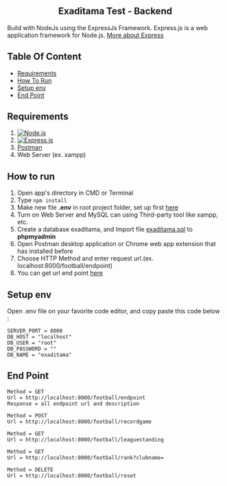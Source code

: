 <section id="home">
<h1 align="center">Exaditama Test - Backend</h1>


Build with NodeJs using the ExpressJs Framework.
Express.js is a web application framework for Node.js. [More about Express](https://en.wikipedia.org/wiki/Express.js)
</section>


## Table Of Content
<div class="header">
	<ul>
		<li><a href="#requirements">Requirements</a></li>
		<li><a href="#how-to-run">How To Run</a></li>
		<li><a href="#setup-env">Setup env</a></li>
		<li><a href="#end-point">End Point</a></li>
	</ul>
</div>

<section id="requirements">

## Requirements

1. [![Node.js](https://img.shields.io/badge/Node.js-v.10.16-green.svg?style=rounded-square)](https://nodejs.org/)	
2. [![Express.js](https://img.shields.io/badge/Express.js-4.x-blue.svg?style=rounded-square)](https://expressjs.com/en/starter/installing.html)
3. <a href="https://www.getpostman.com/">Postman</a>
4. Web Server (ex. xampp)
</section>


<section id="how-to-run">
	
## How to run
1. Open app's directory in CMD or Terminal
2. Type `npm install`
3. Make new file **.env** in root project folder, set up first [here](#setup-env)
4. Turn on Web Server and MySQL can using Third-party tool like xampp, etc.
5. Create a database exaditama, and Import file [exaditama.sql](database/exaditama.sql) to **phpmyadmin**
6. Open Postman desktop application or Chrome web app extension that has installed before
7. Choose HTTP Method and enter request url.(ex. localhost:8000/football/endpoint)
8. You can get url end point [here](#end-point)
</section>

<section id="setup-env">
	
## Setup env
Open .env file on your favorite code editor, and copy paste this code below :
```
SERVER_PORT = 8000
DB_HOST = "localhost"
DB_USER = "root"
DB_PASSWORD = ""
DB_NAME = "exaditama"
```
</section>

<section id="end-point">

## End Point

```
Method = GET
Url = http://localhost:8000/football/endpoint
Response = all endpoint url and description

Method = POST
Url = http://localhost:8000/football/recordgame

Method = GET
Url = http://localhost:8000/football/leaguestanding

Method = GET
Url = http://localhost:8000/football/rank?clubname=

Method = DELETE
Url = http://localhost:8000/football/reset
```
</section>

	